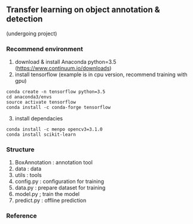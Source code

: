 ## Transfer learning on object annotation & detection
(undergoing project)

### Recommend environment
1. download & install Anaconda python=3.5 (https://www.continuum.io/downloads)
2. install tensorflow (example is in cpu version, recommend training with gpu)
  ```Shell
  conda create -n tensorflow python=3.5
  cd anaconda3/envs
  source activate tensorflow
  conda install -c conda-forge tensorflow
  ```
  
3. install dependacies
  ```Shell
  conda install -c menpo opencv3=3.1.0
  conda install scikit-learn
  ```

### Structure
1. BoxAnnotation : annotation tool
2. data : data
3. utils : tools
4. config.py : configuration for training
5. data.py : prepare dataset for training
6. model.py ; train the model
7. predict.py : offline prediction


### Reference
